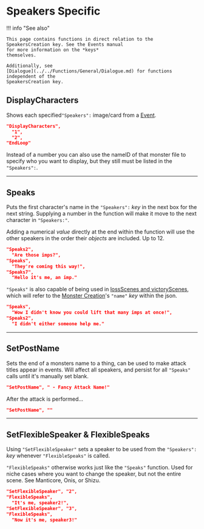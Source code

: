 # Speakers Specific

!!! info "See also"

    This page contains functions in direct relation to the
    SpeakersCreation key. See the Events manual
    for more information on the *keys*
    themselves.

    Additionally, see
    [Dialogue](../../Functions/General/Dialogue.md) for functions independent of the
    SpeakersCreation key.


## DisplayCharacters

Shows each specified`"Speakers":` image/card from a
[Event](../../Manual/Events/Events.md).

``` json
"DisplayCharacters",
  "1",
  "2",
"EndLoop"
```

Instead of a number you can also use the nameID of that monster file to
specify who you want to display, but they still must be listed in the
`"Speakers":`.

------------------------------------------------------------------------

## Speaks

Puts the first character's name in the `"Speakers":`
*key* in the next box for the next
string. Supplying a number in the function will make it move to the next
character in `"Speakers:"`.

Adding a numerical *value* directly at
the end within the function will use the other speakers in the order
their *objects* are included. Up to 12.

``` json
"Speaks2",
  "Are those imps?",
"Speaks",
  "They're coming this way!",
"Speaks7",
  "Hello it's me, an imp."
```

`"Speaks"` is also capable of being used in
[lossScenes and victoryScenes](../../Manual/Monsters/Monsters.md#combat-scenes), which will
refer to the
[Monster Creation](../../Manual/Monsters/Monsters.md)'s `"name"` *key* within the
json.

``` json
"Speaks",
  "Wow I didn't know you could lift that many imps at once!",
"Speaks2",
  "I didn't either someone help me."
```

------------------------------------------------------------------------

## SetPostName

Sets the end of a monsters name to a thing, can be used to make attack
titles appear in events. Will affect all speakers, and persist for all
`"Speaks"` calls until it's manually set blank.

``` json
"SetPostName", " - Fancy Attack Name!"
```

After the attack is performed\...

``` json
"SetPostName", ""
```

------------------------------------------------------------------------

## SetFlexibleSpeaker & FlexibleSpeaks

Using `"SetFlexibleSpeaker"` sets a speaker to be used from the
`"Speakers":` *key* whenever
`"FlexibleSpeaks"` is called.

`"FlexibleSpeaks"` otherwise works just like the `"Speaks"` function.
Used for niche cases where you want to change the speaker, but not the
entire scene. See Manticore, Onis, or Shizu.

``` json
"SetFlexibleSpeaker", "2",
"FlexibleSpeaks",
  "It's me, speaker2!",
"SetFlexibleSpeaker", "3",
"FlexibleSpeaks",
  "Now it's me, speaker3!"
```
